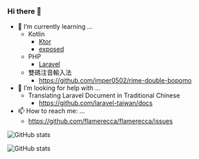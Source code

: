 ### Hi there 👋

- 🌱 I’m currently learning ...
  - Kotlin
    - [Ktor](https://ktor.io/)
    - [exposed](https://github.com/JetBrains/Exposed)
  - PHP
    - [Laravel](https://laravel.com/)
  - 雙碼注音輸入法
    - https://github.com/imper0502/rime-double-bopomo
- 🤔 I’m looking for help with ...
  - Translating Laravel Document in Traditional Chinese
    - https://github.com/laravel-taiwan/docs
- 📫 How to reach me: ...
  - https://github.com/flamerecca/flamerecca/issues

![GitHub stats](https://github-readme-stats.vercel.app/api?username=flamerecca&theme=dark&show_icons=true)

![GitHub stats](https://github-readme-stats.vercel.app/api/top-langs/?username=flamerecca&theme=dark&layout=compact&show_icons=true&langs_count=10)

<!--
**flamerecca/flamerecca** is a ✨ _special_ ✨ repository because its `README.md` (this file) appears on your GitHub profile.

Here are some ideas to get you started:

- 🔭 I’m currently working on ...
- 🌱 I’m currently learning ...
- 👯 I’m looking to collaborate on ...
- 🤔 I’m looking for help with ...
- 💬 Ask me about ...
- 📫 How to reach me: ...
- 😄 Pronouns: ...
- ⚡ Fun fact: ...
-->
